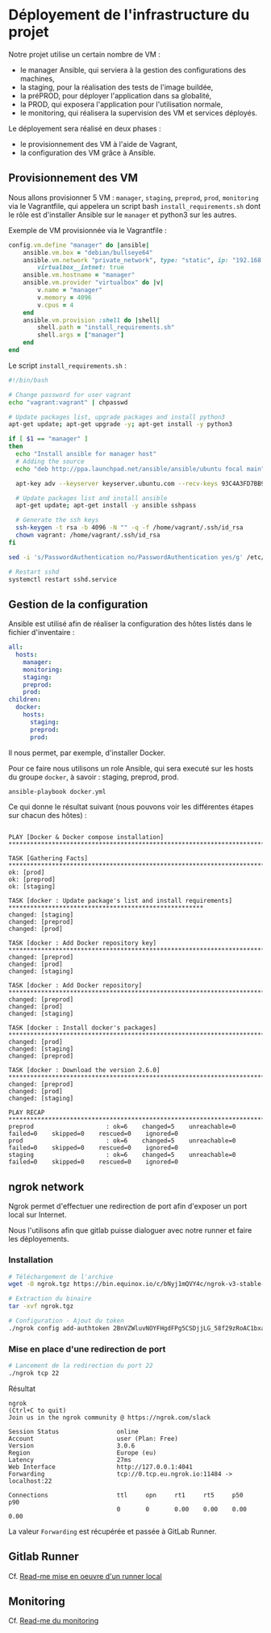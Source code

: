 # Déployement de l'infrastructure du projet

Notre projet utilise un certain nombre de VM : 
- le manager Ansible, qui serviera à la gestion des configurations des machines,
- la staging, pour la réalisation des tests de l'image buildée,
- la préPROD, pour déployer l'application dans sa globalité,
- la PROD, qui exposera l'application pour l'utilisation normale,
- le monitoring, qui réalisera la supervision des VM et services déployés.

Le déployement sera réalisé en deux phases : 
- le provisionnement des VM à l'aide de Vagrant,
- la configuration des VM grâce à Ansible.


## Provisionnement des VM

Nous allons provisionner 5 VM : `manager`, `staging`, `preprod`, `prod`, `monitoring` via le Vagrantfile, qui appelera un script bash `install_requirements.sh` dont le rôle est d'installer Ansible sur le `manager` et python3 sur les autres.

Exemple de VM provisionnée via le Vagrantfile :

```ruby
config.vm.define "manager" do |ansible|
    ansible.vm.box = "debian/bullseye64"
    ansible.vm.network "private_network", type: "static", ip: "192.168.99.1",
        virtualbox__intnet: true
    ansible.vm.hostname = "manager"
    ansible.vm.provider "virtualbox" do |v|
        v.name = "manager"
        v.memory = 4096
        v.cpus = 4
    end
    ansible.vm.provision :shell do |shell|
        shell.path = "install_requirements.sh"
        shell.args = ["manager"]
    end
end
```

Le script `install_requirements.sh` :

```sh
#!/bin/bash

# Change password for user vagrant
echo "vagrant:vagrant" | chpasswd

# Update packages list, upgrade packages and install python3
apt-get update; apt-get upgrade -y; apt-get install -y python3

if [ $1 == "manager" ]
then
  echo "Install ansible for manager host"
  # Adding the source
  echo "deb http://ppa.launchpad.net/ansible/ansible/ubuntu focal main" > /etc/apt/sources.list.d/ansible.list

  apt-key adv --keyserver keyserver.ubuntu.com --recv-keys 93C4A3FD7BB9C367

  # Update packages list and install ansible
  apt-get update; apt-get install -y ansible sshpass

  # Generate the ssh keys
  ssh-keygen -t rsa -b 4096 -N "" -q -f /home/vagrant/.ssh/id_rsa
  chown vagrant: /home/vagrant/.ssh/id_rsa
fi

sed -i 's/PasswordAuthentication no/PasswordAuthentication yes/g' /etc/ssh/sshd_config

# Restart sshd
systemctl restart sshd.service
```

## Gestion de la configuration

Ansible est utilisé afin de réaliser la configuration des hôtes listés dans le fichier d'inventaire :

```yml
all:
  hosts:
    manager:
    monitoring:
    staging:
    preprod:
    prod:
children:
  docker:
    hosts:
      staging:
      preprod:
      prod:
```

Il nous permet, par exemple, d'installer Docker.

Pour ce faire nous utilisons un role Ansible, qui sera executé sur les hosts du groupe `docker`, à savoir : staging, preprod, prod.

```sh
ansible-playbook docker.yml
```

Ce qui donne le résultat suivant (nous pouvons voir les différentes étapes sur chacun des hôtes) :

```log

PLAY [Docker & Docker compose installation] *************************************************************************

TASK [Gathering Facts] **********************************************************************************************
ok: [prod]
ok: [preprod]
ok: [staging]

TASK [docker : Update package's list and install requirements] ******************************************************
changed: [staging]
changed: [preprod]
changed: [prod]

TASK [docker : Add Docker repository key] ***************************************************************************
changed: [preprod]
changed: [prod]
changed: [staging]

TASK [docker : Add Docker repository] *******************************************************************************
changed: [preprod]
changed: [prod]
changed: [staging]

TASK [docker : Install docker's packages] ***************************************************************************
changed: [prod]
changed: [staging]
changed: [preprod]

TASK [docker : Download the version 2.6.0] **************************************************************************
changed: [preprod]
changed: [prod]
changed: [staging]

PLAY RECAP **********************************************************************************************************
preprod                    : ok=6    changed=5    unreachable=0    failed=0    skipped=0    rescued=0    ignored=0
prod                       : ok=6    changed=5    unreachable=0    failed=0    skipped=0    rescued=0    ignored=0
staging                    : ok=6    changed=5    unreachable=0    failed=0    skipped=0    rescued=0    ignored=0
```


## ngrok network

Ngrok permet d'effectuer une redirection de port afin d'exposer un port local sur Internet.

Nous l'utilisons afin que gitlab puisse dialoguer avec notre runner et faire les déployements.

### Installation

```sh
# Téléchargement de l'archive
wget -O ngrok.tgz https://bin.equinox.io/c/bNyj1mQVY4c/ngrok-v3-stable-linux-amd64.tgz

# Extraction du binaire
tar -xvf ngrok.tgz

# Configuration - Ajout du token
./ngrok config add-authtoken 2BnVZWluvNOYFHgdFPg5CSDjjLG_58f29zRoAC1bxajEUTZNr
```


### Mise en place d'une redirection de port

```sh
# Lancement de la redirection du port 22
./ngrok tcp 22
```

Résultat 

```log
ngrok                                                                    (Ctrl+C to quit)
Join us in the ngrok community @ https://ngrok.com/slack

Session Status                online
Account                       user (Plan: Free)
Version                       3.0.6
Region                        Europe (eu)
Latency                       27ms
Web Interface                 http://127.0.0.1:4041
Forwarding                    tcp://0.tcp.eu.ngrok.io:11484 -> localhost:22

Connections                   ttl     opn     rt1     rt5     p50     p90
                              0       0       0.00    0.00    0.00    0.00
```

La valeur `Forwarding` est récupérée et passée à GitLab Runner.


## Gitlab Runner 

Cf. [Read-me mise en oeuvre d'un runner local](./runner_install.md)


## Monitoring 

Cf. [Read-me du monitoring](./monitoring/README.md)
